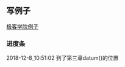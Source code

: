 ## 写例子
[极客学院例子](http://wiki.jikexueyuan.com/project/d3wiki/helloword.html)

### 进度条
2018-12-8_10:51:02
到了第三章datum()的位置

